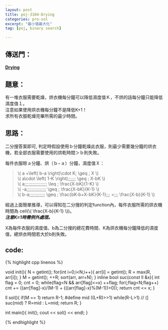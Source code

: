 ```yaml
---
layout: post
title: poj-3104-Drying
categories: pro-sol
excerpt: "最小值最大化"
tag: [poj, binary search]

---
```


## 傳送門：

#### [Drying](http://poj.org/problem?id=3104)

## 題意：

有一堆衣服需要乾燥，烘衣機每分鐘可以降低濕度值Ｋ，不烘的話每分鐘只能降低濕度值１。   
注意如果使用烘衣機每分鐘不是降低K+1！    
求所有衣服乾燥完畢所需的最少時間。    

## 思路：

二分搜答案即可, 判定時假設使用ｂ分鐘乾燥此衣服，則最少需要幾分鐘的烘衣機，若全部衣服需要使用的烘乾時間＞ｂ則失敗。   

每件衣服晾ａ分鐘、烘（ｂ−ａ）分鐘，濕度值Ｘ：   

> \\( a +\left( b-a \right)\cdot K\; \geq \; X \\)  
> \\( a\cdot \left( 1-K \right)\;\;\;\;\;\; \geq \; X-bK \\)    
> \\( a\;\;\;\;\;\;\;\;\;\;\;\;\;\;\;\;\; \leq \; \frac{X-bK}{1-K} \\)    
> \\( -a\;\;\;\;\;\;\;\;\;\;\;\;\;\;\; \geq \; \frac{X-bK}{K-1} \\)    
> \\( b-a\;\;\;\;\;\;\;\;\;\;\;\; \geq \; \frac{bK-b+X-bK}{K-1}\;\;\; =\;\;\; \frac{X-b}{K-1} \\)

經過上面簡單推導，可以得知在二分搜的判定function內，每件衣服所需的烘衣機時間為 ceil(\\( \frac{X-b}{K-1} \\))。   
***注意K=1時需例外處理。***    

X為每件衣服的濕度值、b為二分搜的總花費時間、K為烘衣機每分鐘降低的濕度值，總烘衣時間若大於b則失敗。    

## code:

{% highlight cpp linenos %}

void init(){
  N = getint();
  for(int i=0;i<N;i++){
    arr[i] = getint();
    R = max(R, arr[i]);
  }
  M = getint();
  ++R;
  sort(arr, arr+N);
}
inline bool suc(const ll &x){
  int flag = 0;
  cnt = 0;
  while(flag<N && arr[flag]<=x)
    ++flag;
  for(;flag<N;flag++)
    cnt += ((arr[flag]-x)/(M-1) + (((arr[flag]-x)%(M-1))>0));
  return cnt <= x;
}

ll sol(){
  if(M == 1)
    return R-1;
#define mid ((L+R)>>1)
  while(R-L>1)                // (]
    suc(mid) ? R=mid : L=mid;
  return R;
}

int main(){
  init();
  cout << sol() << endl;
}

{% endhighlight %}
